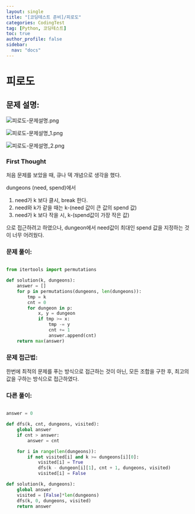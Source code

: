 ```yaml
---
layout: single
title: "[코딩테스트 준비]/피로도"
categories: CodingTest
tag: [Python, 코딩테스트]
toc: true
author_profile: false
sidebar:
  nav: "docs"
---
```


# 피로도

## 문제 설명:

![피로도-문제설명.png]({{site.url}}/images/2023-08-06-codingTest-피로도/문제설명.png)

![피로도-문제설명_1.png]({{site.url}}/images/2023-08-06-codingTest-피로도/문제설명_1.png)

![피로도-문제설명_2.png]({{site.url}}/images/2023-08-06-codingTest-피로도/문제설명_2.png)

### First Thought

처음 문제를 보았을 때, 큐나 덱 개념으로 생각을 했다.

dungeons (need, spend)에서

1. need가 k 보다 클시, break 한다.
2. need와 k가 같을 때는 k-(need 값이 큰 값의 spend 값)
3. need가 k 보다 작을 시, k-(spend값이 가장 작은 값)

으로 접근하려고 하였으나, dungeon에서 need값이 최대인 spend 값을 지정하는 것이 너무 어려웠다.

### 문제 풀이:

```python

from itertools import permutations

def solution(k, dungeons):
    answer = []
    for p in permutations(dungeons, len(dungeons)):
        tmp = k
        cnt = 0
        for dungeon in p:
            x, y = dungeon
            if tmp >= x:
                tmp -= y
                cnt += 1
                answer.append(cnt)
    return max(answer)

```

### 문제 접근법:

한번에 최적의 문제를 푸는 방식으로 접근하는 것이 아닌, 모든 조합을 구한 후, 최고의 값을 구하는 방식으로 접근하였다.

### 다른 풀이:

```python

answer = 0

def dfs(k, cnt, dungeons, visited):
    global answer
    if cnt > answer:
        answer = cnt

    for i in range(len(dungeons)):
        if not visited[i] and k >= dungeons[i][0]:
            visited[i] = True
            dfs(k - dungeon[i][1], cnt + 1, dungeons, visited)
            visited[i] = False

def solution(k, dungeons):
    global answer
    visited = [False]*len(dungeons)
    dfs(k, 0, dungeons, visited)
    return answer
```
